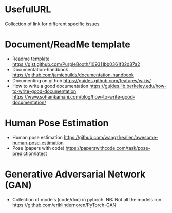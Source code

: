 # UsefulURL
Collection of link for different specific issues

# Document/ReadMe template
* Readme template
https://gist.github.com/PurpleBooth/109311bb0361f32d87a2
* Documentation-handbook
https://github.com/jamiebuilds/documentation-handbook
* Documenting on github
https://guides.github.com/features/wikis/
* How to write a good documentation
https://guides.lib.berkeley.edu/how-to-write-good-documentation
https://www.sohamkamani.com/blog/how-to-write-good-documentation/

# Human Pose Estimation
* Human pose estimation
 https://github.com/wangzheallen/awesome-human-pose-estimation
* Pose (papers with code)
 https://paperswithcode.com/task/pose-prediction/latest

# Generative Adversarial Network (GAN)
* Collection of models (code/doc) in pytorch. NB: Not all the models run.
https://github.com/eriklindernoren/PyTorch-GAN